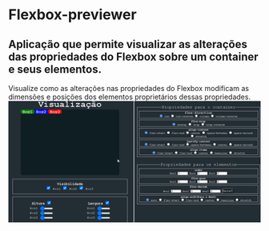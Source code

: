 # Flexbox-previewer
## Aplicação que permite visualizar as alterações das propriedades do Flexbox sobre um container e seus elementos.

Visualize como as alterações nas propriedades do Flexbox modificam as dimensões e posições dos elementos proprietários dessas propriedades. 
![Flexbox](https://github.com/ThiagoDeMorais/Flexbox-previewer/blob/main/FlexBox2.gif)


